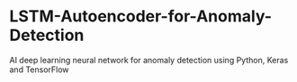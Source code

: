 # LSTM-Autoencoder-for-Anomaly-Detection
AI deep learning neural network for anomaly detection using Python, Keras and TensorFlow
